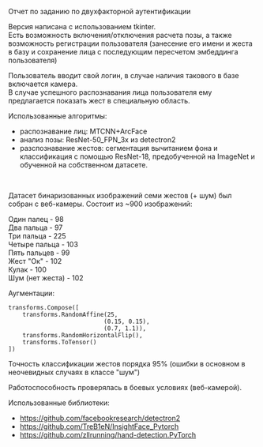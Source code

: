 Отчет по заданию по двухфакторной аутентификации

Версия написана с использованием tkinter. <br>
Есть возможность включения/отключения расчета позы, а также возможность регистрации пользователя
(занесение его имени и жеста в базу и сохранение лица с последующим пересчетом эмбеддинга пользователя)

Пользователь вводит свой логин, в случае наличия такового в базе включается камера. <br>
В случае успешного распознавания лица пользователя ему предлагается показать жест в специальную область.

Использованные алгоритмы:
- распознавание лиц: MTCNN+ArcFace
- анализ позы: ResNet-50_FPN_3x из detectron2
- разспознавание жестов: сегментация вычитанием фона и классификация с помощью ResNet-18, предобученной на ImageNet и обученной на собственном датасете. <br>
<br>

Датасет бинаризованных изображений семи жестов (+ шум) был собран с веб-камеры.
Состоит из ~900 изображений:<br>

Один палец - 98<br>
Два пальца - 97<br>
Три пальца - 225<br>
Четыре пальца - 103<br>
Пять пальцев - 99<br>
Жест "Ок" - 102<br>
Кулак - 100<br>
Шум (нет жеста) - 102<br>


Аугментации:
```
transforms.Compose([
    transforms.RandomAffine(25,
                           (0.15, 0.15),
                           (0.7, 1.1)),
    transforms.RandomHorizontalFlip(),
    transforms.ToTensor()
]) 
```


Точность классификации жестов порядка 95% (ошибки в основном в неочевидных случаях в классе "шум")

Работоспособность проверялась в боевых условиях (веб-камерой).

Использованные библиотеки:
- https://github.com/facebookresearch/detectron2
- https://github.com/TreB1eN/InsightFace_Pytorch
- https://github.com/zllrunning/hand-detection.PyTorch
